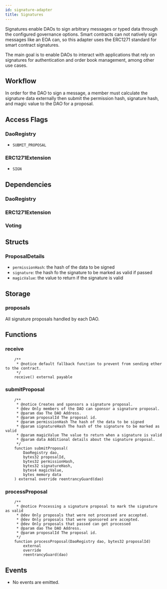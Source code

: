 ```yaml
---
id: signature-adapter
title: Signatures
---
```


Signatures enable DAOs to sign arbitrary messages or typed data through the configured governance options. Smart contracts can not natively sign messages like an EOA can, so this adapter uses the ERC1271 standard for smart contract signatures.

The main goal is to enable DAOs to interact with applications that rely on signatures for authentication and order book management, among other use cases.

## Workflow

In order for the DAO to sign a message, a member must calculate the signature data externally then submit the permission hash, signature hash, and magic value to the DAO for a proposal.


## Access Flags

### DaoRegistry

- `SUBMIT_PROPOSAL`

### ERC1271Extension

- `SIGN`

## Dependencies

### DaoRegistry

### ERC1271Extension

### Voting

## Structs

### ProposalDetails

- `permissionHash`: the hash of the data to be signed
- `signature`: the hash fo the signature to be marked as valid if passed
- `magicValue`: the value to return if the signature is valid

## Storage

### proposals

All signature proposals handled by each DAO.

## Functions

### receive

```solidity
    /**
     * @notice default fallback function to prevent from sending ether to the contract.
     */
    receive() external payable
```

### submitProposal

```solidity
    /**
     * @notice Creates and sponsors a signature proposal.
     * @dev Only members of the DAO can sponsor a signature proposal.
     * @param dao The DAO Address.
     * @param proposalId The proposal id.
     * @param permissionHash The hash of the data to be signed
     * @param signatureHash The hash of the signature to be marked as valid
     * @param magicValue The value to return when a signature is valid
     * @param data Additional details about the signature proposal.
     */
    function submitProposal(
        DaoRegistry dao,
        bytes32 proposalId,
        bytes32 permissionHash,
        bytes32 signatureHash,
        bytes4 magicValue,
        bytes memory data
    ) external override reentrancyGuard(dao)
```

### processProposal

```solidity
    /**
     * @notice Processing a signature proposal to mark the signature as valid
     * @dev Only proposals that were not processed are accepted.
     * @dev Only proposals that were sponsored are accepted.
     * @dev Only proposals that passed can get processed
     * @param dao The DAO Address.
     * @param proposalId The proposal id.
     */
    function processProposal(DaoRegistry dao, bytes32 proposalId)
        external
        override
        reentrancyGuard(dao)
```

## Events

- No events are emitted.
